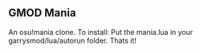 ## GMOD Mania
An osu!mania clone. To install: 
Put the mania.lua in your garrysmod/lua/autorun folder. Thats it!
